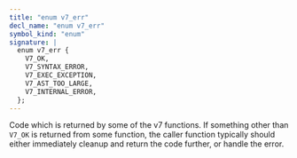 ```yaml
---
title: "enum v7_err"
decl_name: "enum v7_err"
symbol_kind: "enum"
signature: |
  enum v7_err {
    V7_OK,
    V7_SYNTAX_ERROR,
    V7_EXEC_EXCEPTION,
    V7_AST_TOO_LARGE,
    V7_INTERNAL_ERROR,
  };
---
```


Code which is returned by some of the v7 functions. If something other than
`V7_OK` is returned from some function, the caller function typically should
either immediately cleanup and return the code further, or handle the error. 


